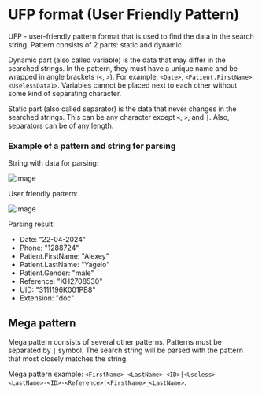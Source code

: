 # UFP format (User Friendly Pattern)

UFP - user-friendly pattern format that is used to find the data in the search string. Pattern consists of 2 parts: static and dynamic.

Dynamic part (also called variable) is the data that may differ in the searched strings. In the pattern, they must have a unique name and be wrapped in angle brackets (`<`, `>`). For example, `<Date>`, `<Patient.FirstName>`, `<UselessData1>`. Variables cannot be placed next to each other without some kind of separating character.

Static part (also called separator) is the data that never changes in the searched strings. This can be any character except `<`, `>`, and `|`. Also, separators can be of any length.

### Example of a pattern and string for parsing

String with data for parsing:

![image](https://github.com/Jagailo/User-Friendly-Pattern-Format/assets/10468120/8719317d-fafe-4ab0-87ef-c1f226b37dab)

User friendly pattern:

![image](https://github.com/Jagailo/User-Friendly-Pattern-Format/assets/10468120/af59bcd8-c065-4a5a-973f-88eae2396edf)

Parsing result:

- Date: "22-04-2024"
- Phone: "1288724"
- Patient.FirstName: "Alexey"
- Patient.LastName: "Yagelo"
- Patient.Gender: "male"
- Reference: "KH2708530"
- UID: "3111196K001PB8"
- Extension: "doc"

## Mega pattern

Mega pattern consists of several other patterns. Patterns must be separated by `|` symbol. The search string will be parsed with the pattern that most closely matches the string.

Mega pattern example:
`<FirstName>-<LastName>-<ID>|<Useless>-<LastName>-<ID>-<Reference>|<FirstName>_<LastName>`.

